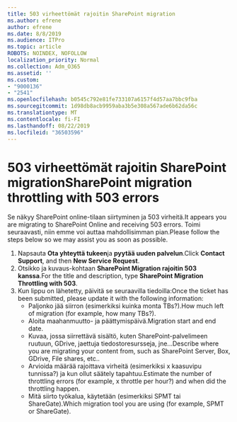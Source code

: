 ```yaml
---
title: 503 virheettömät rajoitin SharePoint migration
ms.author: efrene
author: efrene
ms.date: 8/8/2019
ms.audience: ITPro
ms.topic: article
ROBOTS: NOINDEX, NOFOLLOW
localization_priority: Normal
ms.collection: Adm_O365
ms.assetid: ''
ms.custom:
- "9000136"
- "2541"
ms.openlocfilehash: b0545c792e81fe733107a6157f4d57aa7bbc9fba
ms.sourcegitcommit: 1d98db8acb9959aba3b5e308a567ade6b62da56c
ms.translationtype: MT
ms.contentlocale: fi-FI
ms.lasthandoff: 08/22/2019
ms.locfileid: "36503596"
---
```

# <a name="sharepoint-migration-throttling-with-503-errors"></a><span data-ttu-id="a151a-102">503 virheettömät rajoitin SharePoint migration</span><span class="sxs-lookup"><span data-stu-id="a151a-102">SharePoint migration throttling with 503 errors</span></span>

<span data-ttu-id="a151a-103">Se näkyy SharePoint online-tilaan siirtyminen ja 503 virheitä.</span><span class="sxs-lookup"><span data-stu-id="a151a-103">It appears you are migrating to SharePoint Online and receiving 503 errors.</span></span> <span data-ttu-id="a151a-104">Toimi seuraavasti, niin emme voi auttaa mahdollisimman pian.</span><span class="sxs-lookup"><span data-stu-id="a151a-104">Please follow the steps below so we may assist you as soon as possible.</span></span> 

1. <span data-ttu-id="a151a-105">Napsauta **Ota yhteyttä tukeen**ja **pyytää uuden palvelun**.</span><span class="sxs-lookup"><span data-stu-id="a151a-105">Click **Contact Support**, and then **New Service Request**.</span></span>
2. <span data-ttu-id="a151a-106">Otsikko ja kuvaus-kohtaan **SharePoint Migration rajoitin 503 kanssa**.</span><span class="sxs-lookup"><span data-stu-id="a151a-106">For the title and description, type **SharePoint Migration Throttling with 503**.</span></span>
3. <span data-ttu-id="a151a-107">Kun lippu on lähetetty, päivitä se seuraavilla tiedoilla:</span><span class="sxs-lookup"><span data-stu-id="a151a-107">Once the ticket has been submitted, please update it with the following information:</span></span>
    - <span data-ttu-id="a151a-108">Paljonko jää siirron (esimerkiksi kuinka monta TBs?).</span><span class="sxs-lookup"><span data-stu-id="a151a-108">How much left of migration (for example, how many TBs?).</span></span>
    - <span data-ttu-id="a151a-109">Aloita maahanmuutto- ja päättymispäivä.</span><span class="sxs-lookup"><span data-stu-id="a151a-109">Migration start and end date.</span></span>
    - <span data-ttu-id="a151a-110">Kuvaa, jossa siirrettävä sisältö, kuten SharePoint-palvelimeen ruutuun, GDrive, jaettuja tiedostoresursseja, jne...</span><span class="sxs-lookup"><span data-stu-id="a151a-110">Describe where you are migrating your content from, such as SharePoint Server, Box, GDrive, File shares, etc..</span></span>
    - <span data-ttu-id="a151a-111">Arvioida määrää rajoittava virheitä (esimerkiksi x kaasuvipu tunnissa?) ja kun ollut säätely tapahtuu.</span><span class="sxs-lookup"><span data-stu-id="a151a-111">Estimate the number of throttling errors (for example, x throttle per hour?) and when did the throttling happen.</span></span>
    - <span data-ttu-id="a151a-112">Mitä siirto työkalua, käytetään (esimerkiksi SPMT tai ShareGate).</span><span class="sxs-lookup"><span data-stu-id="a151a-112">Which migration tool you are using (for example, SPMT or ShareGate).</span></span>


